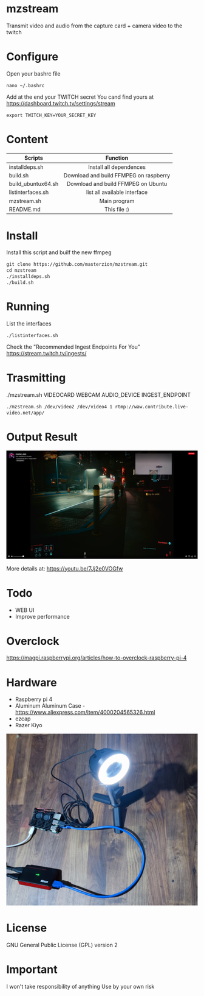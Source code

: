 # mzstream

Transmit video and audio from the capture card + camera video to the twitch

# Configure

Open your bashrc file 

```
nano ~/.bashrc
```

Add at the end your TWITCH secret
You cand find yours at https://dashboard.twitch.tv/settings/stream

```
export TWITCH_KEY=YOUR_SECRET_KEY
```

# Content

| Scripts              | Function                              |
|----------------------|:-------------------------------------:|
| installdeps.sh       | Install all dependences               |
| build.sh             | Download and build FFMPEG on raspberry|
| build_ubuntux64.sh   | Download and build FFMPEG on Ubuntu   |
| listinterfaces.sh    | list all available interface          |
| mzstream.sh          | Main program                          |
| README.md            | This file  :)                         |


# Install

Install this script and builf the new ffmpeg

```
git clone https://github.com/masterzion/mzstream.git
cd mzstream
./installdeps.sh
./build.sh
```

# Running

List the interfaces

```
./listinterfaces.sh
```

Check the "Recommended Ingest Endpoints For You"
https://stream.twitch.tv/ingests/

# Trasmitting

./mzstream.sh VIDEOCARD WEBCAM AUDIO_DEVICE INGEST_ENDPOINT

```
./mzstream.sh /dev/video2 /dev/video4 1 rtmp://waw.contribute.live-video.net/app/

```

# Output Result

![Screenshot](https://github.com/masterzion/mzstream/blob/main/Screenshot.png)

More details at: https://youtu.be/7Jj2e0VOGfw

# Todo
 - WEB UI
 - Improve performance

# Overclock

https://magpi.raspberrypi.org/articles/how-to-overclock-raspberry-pi-4

# Hardware

 - Raspberry pi 4
 - Aluminum Aluminum Case - https://www.aliexpress.com/item/4000204565326.html
 - ezcap
 - Razer Kiyo


![Hardware](https://github.com/masterzion/mzstream/blob/main/hardware.jpg)


# License

GNU General Public License (GPL) version 2


# Important

I won't take responsibility of anything
Use by your own risk
